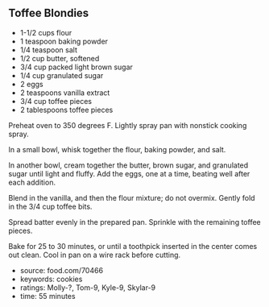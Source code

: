 Toffee Blondies
---------------

- 1-1/2 cups flour
- 1 teaspoon baking powder
- 1/4 teaspoon salt
- 1/2 cup butter, softened
- 3/4 cup packed light brown sugar
- 1/4 cup granulated sugar
- 2 eggs
- 2 teaspoons vanilla extract
- 3/4 cup toffee pieces
- 2 tablespoons toffee pieces

Preheat oven to 350 degrees F.  Lightly spray pan with nonstick
cooking spray.

In a small bowl, whisk together the flour, baking powder, and salt.

In another bowl, cream together the butter, brown sugar, and
granulated sugar until light and fluffy.  Add the eggs, one at a time,
beating well after each addition.

Blend in the vanilla, and then the flour mixture; do not overmix.
Gently fold in the 3/4 cup toffee bits.

Spread batter evenly in the prepared pan.  Sprinkle with the remaining
toffee pieces.

Bake for 25 to 30 minutes, or until a toothpick inserted in the center
comes out clean.  Cool in pan on a wire rack before cutting.

- source: food.com/70466
- keywords: cookies
- ratings: Molly-?, Tom-9, Kyle-9, Skylar-9
- time: 55 minutes
